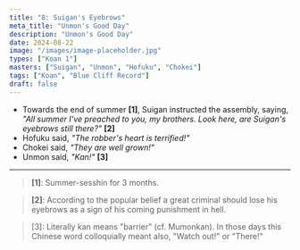 ```yaml
---
title: "8: Suigan's Eyebrows"
meta_title: "Unmon's Good Day"
description: "Unmon's Good Day"
date: 2024-08-22
image: "/images/image-placeholder.jpg"
types: ["Koan 1"]
masters: ["Suigan", "Unmon", "Hofuku", "Chokei"]
tags: ["Koan", "Blue Cliff Record"]
draft: false
---
```


- Towards the end of summer **[1]**, Suigan instructed the assembly, saying, _"All summer I've preached to you, my brothers. Look here, are Suigan's eyebrows still there?"_ **[2]**
- Hofuku said, _"The robber's heart is terrified!"_
- Chokei said, _"They are well grown!"_
- Unmon said, _"Kan!"_ **[3]**

***

> **[1]**: Summer-sesshin for 3 months.

> **[2]**: According to the popular belief a great criminal should lose his eyebrows
as a sign of his coming punishment in hell.

> [3]: Literally kan means "barrier" (cf. Mumonkan). In those days this Chinese
word colloquially meant also, "Watch out!" or "There!"
